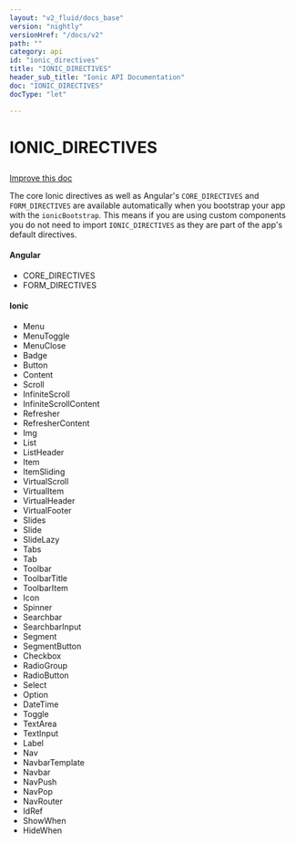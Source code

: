 ```yaml
---
layout: "v2_fluid/docs_base"
version: "nightly"
versionHref: "/docs/v2"
path: ""
category: api
id: "ionic_directives"
title: "IONIC_DIRECTIVES"
header_sub_title: "Ionic API Documentation"
doc: "IONIC_DIRECTIVES"
docType: "let"

---
```










<h1 class="api-title">
<a class="anchor" name="ionic-directives" href="#ionic-directives"></a>

IONIC_DIRECTIVES





</h1>

<a class="improve-v2-docs" href="http://github.com/driftyco/ionic/edit/2.0//src/config/directives.ts#L114">
Improve this doc
</a>






<p>The core Ionic directives as well as Angular&#39;s <code>CORE_DIRECTIVES</code> and <code>FORM_DIRECTIVES</code> are
available automatically when you bootstrap your app with the <code>ionicBootstrap</code>. This means
if you are using custom components you do not need to import <code>IONIC_DIRECTIVES</code> as they
are part of the app&#39;s default directives.</p>
<h4 id="angular">Angular</h4>
<ul>
<li>CORE_DIRECTIVES</li>
<li>FORM_DIRECTIVES</li>
</ul>
<h4 id="ionic">Ionic</h4>
<ul>
<li>Menu</li>
<li>MenuToggle</li>
<li>MenuClose</li>
<li>Badge</li>
<li>Button</li>
<li>Content</li>
<li>Scroll</li>
<li>InfiniteScroll</li>
<li>InfiniteScrollContent</li>
<li>Refresher</li>
<li>RefresherContent</li>
<li>Img</li>
<li>List</li>
<li>ListHeader</li>
<li>Item</li>
<li>ItemSliding</li>
<li>VirtualScroll</li>
<li>VirtualItem</li>
<li>VirtualHeader</li>
<li>VirtualFooter</li>
<li>Slides</li>
<li>Slide</li>
<li>SlideLazy</li>
<li>Tabs</li>
<li>Tab</li>
<li>Toolbar</li>
<li>ToolbarTitle</li>
<li>ToolbarItem</li>
<li>Icon</li>
<li>Spinner</li>
<li>Searchbar</li>
<li>SearchbarInput</li>
<li>Segment</li>
<li>SegmentButton</li>
<li>Checkbox</li>
<li>RadioGroup</li>
<li>RadioButton</li>
<li>Select</li>
<li>Option</li>
<li>DateTime</li>
<li>Toggle</li>
<li>TextArea</li>
<li>TextInput</li>
<li>Label</li>
<li>Nav</li>
<li>NavbarTemplate</li>
<li>Navbar</li>
<li>NavPush</li>
<li>NavPop</li>
<li>NavRouter</li>
<li>IdRef</li>
<li>ShowWhen</li>
<li>HideWhen</li>
</ul>





<!-- @usage tag -->


<!-- @property tags -->



<!-- instance methods on the class -->


<!-- related link --><!-- end content block -->


<!-- end body block -->

